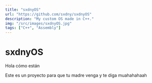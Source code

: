 ```yaml
---
title: "sxdnyOS"
url: "https://github.com/sxdny/sxdnyOS"
description: "My custom OS made in C++."
img: "/src/images/sxdnyOS.jpg"
tags: ["C++", "Assembly"]
---
```


# sxdnyOS

Hola cómo están

Este es un proyecto para que tu madre venga y te diga muahahahaah
